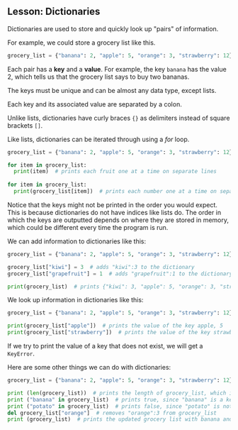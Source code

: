 Lesson: Dictionaries
-------

Dictionaries are used to store and quickly look up "pairs" of information.

For example, we could store a grocery list like this.

```python
grocery_list = {"banana": 2, "apple": 5, "orange": 3, "strawberry": 12}
```

Each pair has a **key** and a **value**. For example, the key `banana` has the value 2, which tells us that the grocery list says to buy two bananas. 

The keys must be unique and can be almost any data type, except lists.

Each key and its associated value are separated by a colon.

Unlike lists, dictionaries have curly braces ```{}``` as delimiters instead of square brackets ```[]```.

Like lists, dictionaries can be iterated through using a *for* loop.

```python
grocery_list = {"banana": 2, "apple": 5, "orange": 3, "strawberry": 12}

for item in grocery_list:
  print(item)  # prints each fruit one at a time on separate lines
  
for item in grocery_list:
  print(grocery_list[item])  # prints each number one at a time on separate lines
```

Notice that the keys might not be printed in the order you would expect. This is because dictionaries do not have indices like lists do. The order in which the keys are outputted depends on where they are stored in memory, which could be different every time the program is run.

We can add information to dictionaries like this:

```python
grocery_list = {"banana": 2, "apple": 5, "orange": 3, "strawberry": 12}

grocery_list["kiwi"] = 3  # adds "kiwi":3 to the dictionary
grocery_list["grapefruit"] = 1  # adds "grapefruit":1 to the dictionary

print(grocery_list)  # prints {"kiwi": 3, "apple": 5, "orange": 3, "strawberry": 12, "banana": 2, "grapefruit": 1}
```

We look up information in dictionaries like this:

```python
grocery_list = {"banana": 2, "apple": 5, "orange": 3, "strawberry": 12}

print(grocery_list["apple"])  # prints the value of the key apple, 5
print(grocery_list["strawberry"])  # prints the value of the key strawberry, 12
```

If we try to print the value of a key that does not exist, we will get a ```KeyError```.

Here are some other things we can do with dictionaries:


```python
grocery_list = {"banana": 2, "apple": 5, "orange": 3, "strawberry": 12}

print (len(grocery_list))  # prints the length of grocery_list, which is the number of key:value pairs
print ("banana" in grocery_list)  # prints true, since "banana" is a key in grocery_list
print ("potato" in grocery_list)  # prints false, since "potato" is not a key in grocery_list
del grocery_list["orange"]  # removes "orange":3 from grocery_list
print (grocery_list)  # prints the updated grocery list with banana and potato but not orange

```

